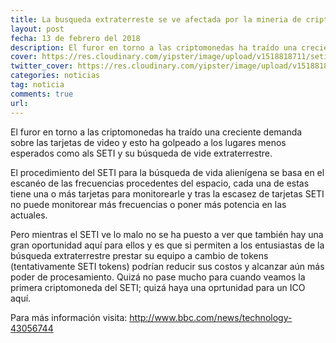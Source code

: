 ```yaml
---
title: La busqueda extraterreste se ve afectada por la mineria de criptomonedas
layout: post
fecha: 13 de febrero del 2018 
description: El furor en torno a las criptomonedas ha traído una creciente demanda sobre las tarjetas de video y esto ha golpeado a los lugares menos esperados como als SETI y su búsqueda de vide extraterrestre. 
cover: https://res.cloudinary.com/yipster/image/upload/v1518818711/seti_mxzbzv.jpg
twitter_cover: https://res.cloudinary.com/yipster/image/upload/v1518818711/seti_mxzbzv.jpg
categories: noticias 
tag: noticia
comments: true
url:
---
```


El furor en torno a las criptomonedas ha traído una creciente demanda sobre las tarjetas de video y esto ha golpeado a los lugares menos esperados como als SETI y su búsqueda de vide extraterrestre. 

El procedimiento del SETI para la búsqueda de vida alienígena se basa en el escanéo de las frecuencias procedentes del espacio, cada una de estas tiene una o más tarjetas para monitorearle y tras la escasez de tarjetas SETI no puede monitorear más frecuencias o poner más potencia en las actuales.

Pero mientras el SETI ve lo malo no se ha puesto a ver que también hay una gran oportunidad aquí para ellos y es que si permiten a los entusiastas de la búsqueda extraterrestre prestar su equipo a cambio de tokens (tentativamente SETI tokens) podrían reducir sus costos y alcanzar aún más poder de procesamiento. Quizá no pase mucho para cuando veamos la primera criptomoneda del SETI; quizá haya una oprtunidad para un ICO aquí.


Para más información visita: <a href="http://www.bbc.com/news/technology-43056744">http://www.bbc.com/news/technology-43056744</a>
